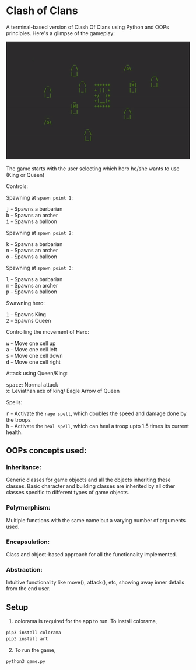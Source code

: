 # Clash of Clans

A terminal-based version of Clash Of Clans using Python and OOPs principles. Here's a glimpse of the gameplay:

<p align="center">
    <img src="coc.gif" width="512"/>
</p>


The game starts with the user selecting which hero he/she wants to use (King or Queen)

Controls:

Spawning at ``spawn point 1``:

<kbd>j</kbd> - Spawns a barbarian <br>
<kbd>b</kbd> - Spawns an archer <br>
<kbd>i</kbd> - Spawns a balloon <br>

Spawning at ``spawn point 2``:

<kbd>k</kbd> - Spawns a barbarian <br>
<kbd>n</kbd> - Spawns an archer <br>
<kbd>o</kbd> - Spawns a balloon <br>

Spawning at ``spawn point 3``:

<kbd>l</kbd> - Spawns a barbarian <br>
<kbd>m</kbd> - Spawns an archer <br>
<kbd>p</kbd> - Spawns a balloon <br>

Swawning hero:

<kbd>1</kbd> - Spawns King <br>
<kbd>2</kbd> - Spawns Queen <br>


Controlling the movement of Hero:

<kbd>w</kbd> - Move one cell up <br>
<kbd>a</kbd> - Move one cell left <br>
<kbd>s</kbd> - Move one cell down <br>
<kbd>d</kbd> - Move one cell right <br>

Attack using Queen/King:

<kbd>space</kbd>: Normal attack <br>
<kbd>x</kbd>: Leviathan axe of king/ Eagle Arrow of Queen

Spells:

<kbd>r</kbd> - Activate the ``rage spell``, which doubles the speed and damage done by the troops <br>
<kbd>h</kbd> - Activate the ``heal spell``, which can heal a troop upto 1.5 times its current health. <br>





## OOPs concepts used:

### Inheritance: 
Generic classes for game objects and all the objects inheriting these classes. Basic character and building classes are inherited by all other classes specific to different types of game objects.

### Polymorphism: 
Multiple functions with the same name but a varying number of arguments used.

### Encapsulation: 
Class and object-based approach for all the functionality implemented.

### Abstraction: 
Intuitive functionality like move(), attack(), etc, showing away inner details from the end user.

## Setup

1. colorama is required for the app to run. To install colorama,

```bash
pip3 install colorama
pip3 install art
```

2. To run the game,

```bash
python3 game.py
```




